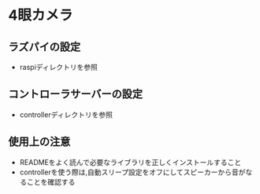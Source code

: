 # 4眼カメラ

## ラズパイの設定
- raspiディレクトリを参照

## コントローラサーバーの設定
- controllerディレクトリを参照

## 使用上の注意
- READMEをよく読んで必要なライブラリを正しくインストールすること
- controllerを使う際は,自動スリープ設定をオフにしてスピーカーから音がなることを確認する

